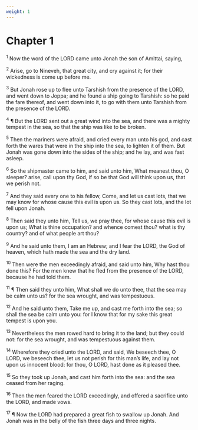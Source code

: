 ```yaml
---
weight: 1
---
```


# Chapter 1

<sup>1</sup> Now the word of the LORD came unto Jonah the son of Amittai, saying, 

<sup>2</sup> Arise, go to Nineveh, that great city, and cry against it; for their wickedness is come up before me. 

<sup>3</sup> But Jonah rose up to flee unto Tarshish from the presence of the LORD, and went down to Joppa; and he found a ship going to Tarshish: so he paid the fare thereof, and went down into it, to go with them unto Tarshish from the presence of the LORD. 

<sup>4</sup> ¶ But the LORD sent out a great wind into the sea, and there was a mighty tempest in the sea, so that the ship was like to be broken. 

<sup>5</sup> Then the mariners were afraid, and cried every man unto his god, and cast forth the wares that were in the ship into the sea, to lighten it of them. But Jonah was gone down into the sides of the ship; and he lay, and was fast asleep. 

<sup>6</sup> So the shipmaster came to him, and said unto him, What meanest thou, O sleeper? arise, call upon thy God, if so be that God will think upon us, that we perish not. 

<sup>7</sup> And they said every one to his fellow, Come, and let us cast lots, that we may know for whose cause this evil is upon us. So they cast lots, and the lot fell upon Jonah. 

<sup>8</sup> Then said they unto him, Tell us, we pray thee, for whose cause this evil is upon us; What is thine occupation? and whence comest thou? what is thy country? and of what people art thou? 

<sup>9</sup> And he said unto them, I am an Hebrew; and I fear the LORD, the God of heaven, which hath made the sea and the dry land. 

<sup>10</sup> Then were the men exceedingly afraid, and said unto him, Why hast thou done this? For the men knew that he fled from the presence of the LORD, because he had told them. 

<sup>11</sup> ¶ Then said they unto him, What shall we do unto thee, that the sea may be calm unto us? for the sea wrought, and was tempestuous. 

<sup>12</sup> And he said unto them, Take me up, and cast me forth into the sea; so shall the sea be calm unto you: for I know that for my sake this great tempest is upon you. 

<sup>13</sup> Nevertheless the men rowed hard to bring it to the land; but they could not: for the sea wrought, and was tempestuous against them. 

<sup>14</sup> Wherefore they cried unto the LORD, and said, We beseech thee, O LORD, we beseech thee, let us not perish for this man’s life, and lay not upon us innocent blood: for thou, O LORD, hast done as it pleased thee. 

<sup>15</sup> So they took up Jonah, and cast him forth into the sea: and the sea ceased from her raging. 

<sup>16</sup> Then the men feared the LORD exceedingly, and offered a sacrifice unto the LORD, and made vows. 

<sup>17</sup> ¶ Now the LORD had prepared a great fish to swallow up Jonah. And Jonah was in the belly of the fish three days and three nights. 


